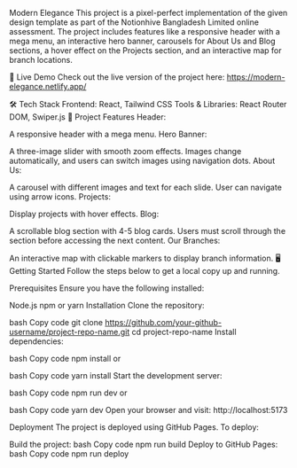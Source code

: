 Modern Elegance 
This project is a pixel-perfect implementation of the given design template as part of the Notionhive Bangladesh Limited online assessment. The project includes features like a responsive header with a mega menu, an interactive hero banner, carousels for About Us and Blog sections, a hover effect on the Projects section, and an interactive map for branch locations.

🚀 Live Demo
Check out the live version of the project here: https://modern-elegance.netlify.app/



🛠️ Tech Stack
Frontend: React, Tailwind CSS
Tools & Libraries: React Router DOM, Swiper.js
📑 Project Features
Header:

A responsive header with a mega menu.
Hero Banner:

A three-image slider with smooth zoom effects.
Images change automatically, and users can switch images using navigation dots.
About Us:

A carousel with different images and text for each slide.
User can navigate using arrow icons.
Projects:

Display projects with hover effects.
Blog:

A scrollable blog section with 4-5 blog cards.
Users must scroll through the section before accessing the next content.
Our Branches:

An interactive map with clickable markers to display branch information.
🖥️ Getting Started
Follow the steps below to get a local copy up and running.

Prerequisites
Ensure you have the following installed:

Node.js
npm or yarn
Installation
Clone the repository:

bash
Copy code
git clone https://github.com/your-github-username/project-repo-name.git
cd project-repo-name
Install dependencies:

bash
Copy code
npm install
or

bash
Copy code
yarn install
Start the development server:

bash
Copy code
npm run dev
or

bash
Copy code
yarn dev
Open your browser and visit: http://localhost:5173

Deployment
The project is deployed using GitHub Pages. To deploy:

Build the project:
bash
Copy code
npm run build
Deploy to GitHub Pages:
bash
Copy code
npm run deploy
